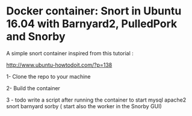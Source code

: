 # Docker container: Snort in Ubuntu 16.04 with Barnyard2, PulledPork and Snorby
A simple snort container inspired from this tutorial :

http://www.ubuntu-howtodoit.com/?p=138

1- Clone the repo to your machine

2- Build the container

3 - todo write a script after running the container to start mysql apache2 snort barnyard sorby ( start also the worker in the Snorby GUI)
